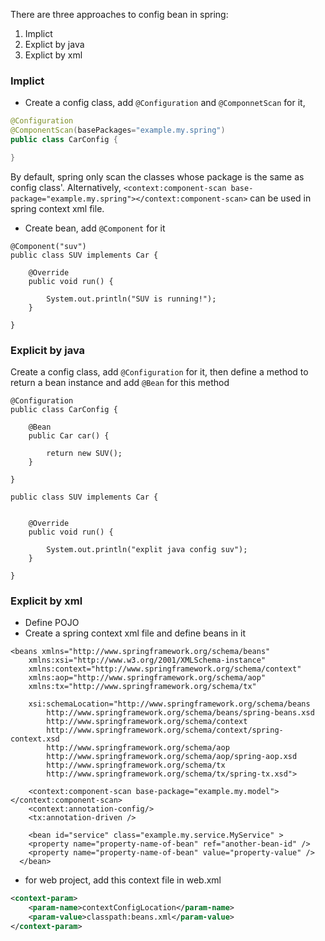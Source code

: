 There are three approaches to config bean in spring:
1. Implict
2. Explict by java
3. Explict by xml

### Implict

- Create a config class, add `@Configuration` and `@ComponnetScan` for it,

```Java
@Configuration
@ComponentScan(basePackages="example.my.spring")
public class CarConfig {

}
```

By default, spring only scan the classes whose package is the same as config class'.
Alternatively, `<context:component-scan base-package="example.my.spring"></context:component-scan>` can be used in spring
context xml file.

- Create bean, add `@Component` for it

```
@Component("suv")
public class SUV implements Car {

	@Override
	public void run() {
		
		System.out.println("SUV is running!");
	}

}
```

### Explicit by java

Create a config class, add `@Configuration` for it, 
then define a method to return a bean instance and add `@Bean` for this method

```
@Configuration
public class CarConfig {
	
	@Bean
	public Car car() {
		
		return new SUV();
	}

}
```

```
public class SUV implements Car {

	
	@Override
	public void run() {
		
		System.out.println("explit java config suv");
	}

}
```

### Explicit by xml

- Define POJO
- Create a spring context xml file and define beans in it

```
<beans xmlns="http://www.springframework.org/schema/beans"
	xmlns:xsi="http://www.w3.org/2001/XMLSchema-instance" 
	xmlns:context="http://www.springframework.org/schema/context"
	xmlns:aop="http://www.springframework.org/schema/aop"
	xmlns:tx="http://www.springframework.org/schema/tx"
	
	xsi:schemaLocation="http://www.springframework.org/schema/beans 
    	http://www.springframework.org/schema/beans/spring-beans.xsd
    	http://www.springframework.org/schema/context
    	http://www.springframework.org/schema/context/spring-context.xsd
    	http://www.springframework.org/schema/aop  
		http://www.springframework.org/schema/aop/spring-aop.xsd
        http://www.springframework.org/schema/tx  
		http://www.springframework.org/schema/tx/spring-tx.xsd">
		
	<context:component-scan base-package="example.my.model"></context:component-scan>
	<context:annotation-config/>
	<tx:annotation-driven />
	
	<bean id="service" class="example.my.service.MyService" >
    <property name="property-name-of-bean" ref="another-bean-id" />
    <property name="property-name-of-bean" value="property-value" />
  </bean>
```	

- for web project, add this context file in web.xml

```XML
<context-param>
    <param-name>contextConfigLocation</param-name>
    <param-value>classpath:beans.xml</param-value>
</context-param>
```
